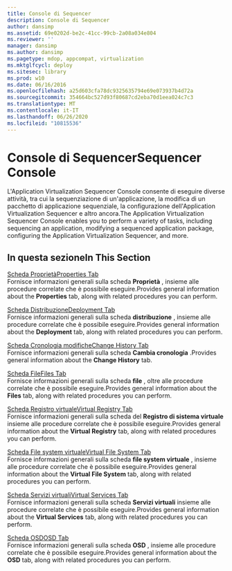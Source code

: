 ```yaml
---
title: Console di Sequencer
description: Console di Sequencer
author: dansimp
ms.assetid: 69e0202d-be2c-41cc-99cb-2a08a034e804
ms.reviewer: ''
manager: dansimp
ms.author: dansimp
ms.pagetype: mdop, appcompat, virtualization
ms.mktglfcycl: deploy
ms.sitesec: library
ms.prod: w10
ms.date: 06/16/2016
ms.openlocfilehash: a25d603cfa78dc9325635794e69e073937b4d72a
ms.sourcegitcommit: 354664bc527d93f80687cd2eba70d1eea024c7c3
ms.translationtype: MT
ms.contentlocale: it-IT
ms.lasthandoff: 06/26/2020
ms.locfileid: "10815536"
---
```

# <span data-ttu-id="d753f-103">Console di Sequencer</span><span class="sxs-lookup"><span data-stu-id="d753f-103">Sequencer Console</span></span>


<span data-ttu-id="d753f-104">L'Application Virtualization Sequencer Console consente di eseguire diverse attività, tra cui la sequenziazione di un'applicazione, la modifica di un pacchetto di applicazione sequenziale, la configurazione dell'Application Virtualization Sequencer e altro ancora.</span><span class="sxs-lookup"><span data-stu-id="d753f-104">The Application Virtualization Sequencer Console enables you to perform a variety of tasks, including sequencing an application, modifying a sequenced application package, configuring the Application Virtualization Sequencer, and more.</span></span>

## <span data-ttu-id="d753f-105">In questa sezione</span><span class="sxs-lookup"><span data-stu-id="d753f-105">In This Section</span></span>


<a href="" id="properties-tab"></a>[<span data-ttu-id="d753f-106">Scheda Proprietà</span><span class="sxs-lookup"><span data-stu-id="d753f-106">Properties Tab</span></span>](properties-tab-keep.md)  
<span data-ttu-id="d753f-107">Fornisce informazioni generali sulla scheda **Proprietà** , insieme alle procedure correlate che è possibile eseguire.</span><span class="sxs-lookup"><span data-stu-id="d753f-107">Provides general information about the **Properties** tab, along with related procedures you can perform.</span></span>

<a href="" id="deployment-tab"></a>[<span data-ttu-id="d753f-108">Scheda Distribuzione</span><span class="sxs-lookup"><span data-stu-id="d753f-108">Deployment Tab</span></span>](deployment-tab.md)  
<span data-ttu-id="d753f-109">Fornisce informazioni generali sulla scheda **distribuzione** , insieme alle procedure correlate che è possibile eseguire.</span><span class="sxs-lookup"><span data-stu-id="d753f-109">Provides general information about the **Deployment** tab, along with related procedures you can perform.</span></span>

<a href="" id="change-history-tab"></a>[<span data-ttu-id="d753f-110">Scheda Cronologia modifiche</span><span class="sxs-lookup"><span data-stu-id="d753f-110">Change History Tab</span></span>](change-history-tab-keep.md)  
<span data-ttu-id="d753f-111">Fornisce informazioni generali sulla scheda **Cambia cronologia** .</span><span class="sxs-lookup"><span data-stu-id="d753f-111">Provides general information about the **Change History** tab.</span></span>

<a href="" id="files-tab"></a>[<span data-ttu-id="d753f-112">Scheda File</span><span class="sxs-lookup"><span data-stu-id="d753f-112">Files Tab</span></span>](files-tab-keep.md)  
<span data-ttu-id="d753f-113">Fornisce informazioni generali sulla scheda **file** , oltre alle procedure correlate che è possibile eseguire.</span><span class="sxs-lookup"><span data-stu-id="d753f-113">Provides general information about the **Files** tab, along with related procedures you can perform.</span></span>

<a href="" id="virtual-registry-tab"></a>[<span data-ttu-id="d753f-114">Scheda Registro virtuale</span><span class="sxs-lookup"><span data-stu-id="d753f-114">Virtual Registry Tab</span></span>](virtual-registry-tab-keep.md)  
<span data-ttu-id="d753f-115">Fornisce informazioni generali sulla scheda del **Registro di sistema virtuale** insieme alle procedure correlate che è possibile eseguire.</span><span class="sxs-lookup"><span data-stu-id="d753f-115">Provides general information about the **Virtual Registry** tab, along with related procedures you can perform.</span></span>

<a href="" id="virtual-file-system-tab"></a>[<span data-ttu-id="d753f-116">Scheda File system virtuale</span><span class="sxs-lookup"><span data-stu-id="d753f-116">Virtual File System Tab</span></span>](virtual-file-system-tab-keep.md)  
<span data-ttu-id="d753f-117">Fornisce informazioni generali sulla scheda **file system virtuale** , insieme alle procedure correlate che è possibile eseguire.</span><span class="sxs-lookup"><span data-stu-id="d753f-117">Provides general information about the **Virtual File System** tab, along with related procedures you can perform.</span></span>

<a href="" id="virtual-services-tab"></a>[<span data-ttu-id="d753f-118">Scheda Servizi virtuali</span><span class="sxs-lookup"><span data-stu-id="d753f-118">Virtual Services Tab</span></span>](virtual-services-tab-keep.md)  
<span data-ttu-id="d753f-119">Fornisce informazioni generali sulla scheda **Servizi virtuali** insieme alle procedure correlate che è possibile eseguire.</span><span class="sxs-lookup"><span data-stu-id="d753f-119">Provides general information about the **Virtual Services** tab, along with related procedures you can perform.</span></span>

<a href="" id="osd-tab"></a>[<span data-ttu-id="d753f-120">Scheda OSD</span><span class="sxs-lookup"><span data-stu-id="d753f-120">OSD Tab</span></span>](osd-tab-keep.md)  
<span data-ttu-id="d753f-121">Fornisce informazioni generali sulla scheda **OSD** , insieme alle procedure correlate che è possibile eseguire.</span><span class="sxs-lookup"><span data-stu-id="d753f-121">Provides general information about the **OSD** tab, along with related procedures you can perform.</span></span>

 

 






